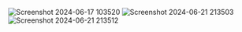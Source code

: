 ![Screenshot 2024-06-17 103520](https://github.com/zeelkaklotar/teslaHackers/assets/62991483/be3e5c22-a7be-4538-a81c-cfe23056b907)
![Screenshot 2024-06-21 213503](https://github.com/zeelkaklotar/teslaHackers/assets/62991483/30c14f8f-00bd-4e01-8884-d78b7a706693)
![Screenshot 2024-06-21 213512](https://github.com/zeelkaklotar/teslaHackers/assets/62991483/946eb297-1400-4fa5-91ac-8bc3890b3f77)
